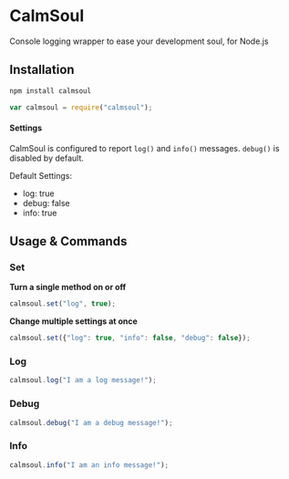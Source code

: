 # CalmSoul

Console logging wrapper to ease your development soul, for Node.js


## Installation

```bash
npm install calmsoul
```

```javascript
var calmsoul = require("calmsoul");
```

#### Settings

CalmSoul is configured to report `log()` and `info()` messages. `debug()` is disabled by default.

Default Settings:
- log: true
- debug: false
- info: true


## Usage & Commands

### Set

**Turn a single method on or off**

```javascript
calmsoul.set("log", true);
```

**Change multiple settings at once**

```javascript
calmsoul.set({"log": true, "info": false, "debug": false});
```


### Log

```javascript
calmsoul.log("I am a log message!");
```

### Debug

```javascript
calmsoul.debug("I am a debug message!");
```

### Info

```javascript
calmsoul.info("I am an info message!");
```
